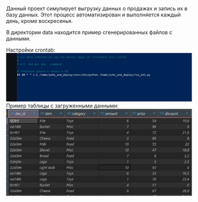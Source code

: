 Данный проект симулирует выгрузку данных о продажах и запись их в базу данных. Этот процесс автоматизирован и выполняется каждый день, кроме воскресенья.

В директории data находится пример сгенерированных файлов с данными.  

Настройки crontab:
![test](img/crontab.jpg)
Пример таблицы с загруженными данными:
![таблица](img/table_sales.jpg)
